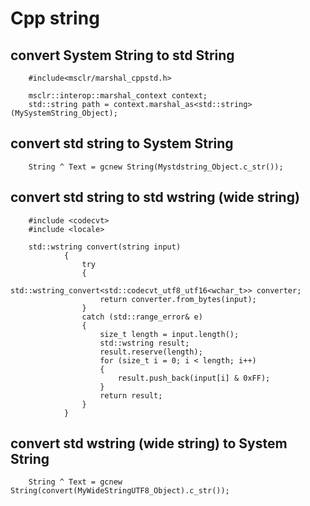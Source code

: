 # Cpp string

## convert System String  to std String 
        #include<msclr/marshal_cppstd.h>

        msclr::interop::marshal_context context;
        std::string path = context.marshal_as<std::string>(MySystemString_Object);

## convert std string to System String 
        String ^ Text = gcnew String(Mystdstring_Object.c_str());

## convert std string to std wstring (wide string)
  
        #include <codecvt>
        #include <locale>

        std::wstring convert(string input)
        		{
			        try
		        	{
		        		std::wstring_convert<std::codecvt_utf8_utf16<wchar_t>> converter;
		        		return converter.from_bytes(input);
		        	}
		        	catch (std::range_error& e)
	        		{
		        		size_t length = input.length();
			        	std::wstring result;
				        result.reserve(length);
        				for (size_t i = 0; i < length; i++)
	        			{
		        			result.push_back(input[i] & 0xFF);
			        	}
				        return result;
		        	}
		        }
## convert std wstring (wide string) to System String 

        String ^ Text = gcnew String(convert(MyWideStringUTF8_Object).c_str());
